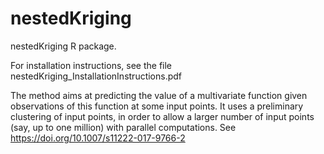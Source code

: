# nestedKriging
nestedKriging R package.

For installation instructions, see the file nestedKriging_InstallationInstructions.pdf

The method aims at predicting the value of a multivariate function given observations of this function at some input points.
It uses a preliminary clustering of input points, in order to allow a larger number of input points (say, up to one million) with parallel computations.
See https://doi.org/10.1007/s11222-017-9766-2